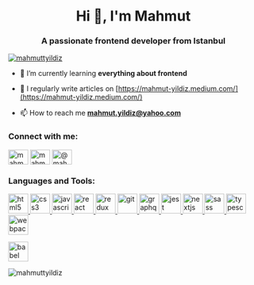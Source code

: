 <h1 align="center">Hi 👋, I'm Mahmut</h1>
<h3 align="center">A passionate frontend developer from Istanbul</h3>

<p align="left"> <a href="https://twitter.com/mahmuttyildiz" target="blank"><img src="https://img.shields.io/twitter/follow/mahmuttyildiz?logo=twitter&style=for-the-badge" alt="mahmuttyildiz" /></a> </p>

- 🌱 I’m currently learning **everything about frontend**

- 📝 I regularly write articles on [https://mahmut-yildiz.medium.com/](https://mahmut-yildiz.medium.com/)

- 📫 How to reach me **mahmut.yildiz@yahoo.com**

<h3 align="left">Connect with me:</h3>
<p align="left">
<a href="https://twitter.com/mahmuttyildiz" target="_blank"><img align="center" src="https://cdn.jsdelivr.net/npm/simple-icons@3.0.1/icons/twitter.svg" alt="mahmuttyildiz" height="30" width="40" /></a>
<a href="https://linkedin.com/in/mahmut-yildiz/" target="_blank"><img align="center" src="https://cdn.jsdelivr.net/npm/simple-icons@3.0.1/icons/linkedin.svg" alt="mahmut-yildiz/" height="30" width="40" /></a>
<a href="https://medium.com/@mahmut-yildiz" target="_blank"><img align="center" src="https://cdn.jsdelivr.net/npm/simple-icons@3.0.1/icons/medium.svg" alt="@mahmut-yildiz" height="30" width="40" /></a>
</p>

<h3 align="left">Languages and Tools:</h3>
<a href="https://www.w3.org/html/" target="_blank"> <img src="https://devicons.github.io/devicon/devicon.git/icons/html5/html5-original-wordmark.svg" alt="html5" width="40" height="40"/> </a>
<a href="https://www.w3schools.com/css/" target="_blank"> <img src="https://devicons.github.io/devicon/devicon.git/icons/css3/css3-original-wordmark.svg" alt="css3" width="40" height="40"/> </a> 
<a href="https://developer.mozilla.org/en-US/docs/Web/JavaScript" target="_blank"> <img src="https://devicons.github.io/devicon/devicon.git/icons/javascript/javascript-original.svg" alt="javascript" width="40" height="40"/> </a> <a href="https://reactjs.org/" target="_blank"> <img src="https://devicons.github.io/devicon/devicon.git/icons/react/react-original-wordmark.svg" alt="react" width="40" height="40"/> </a> <a href="https://redux.js.org" target="_blank"> <img src="https://devicons.github.io/devicon/devicon.git/icons/redux/redux-original.svg" alt="redux" width="40" height="40"/> </a>
<a href="https://git-scm.com/" target="_blank"> <img src="https://www.vectorlogo.zone/logos/git-scm/git-scm-icon.svg" alt="git" width="40" height="40"/> </a> <a href="https://graphql.org" target="_blank"> <img src="https://www.vectorlogo.zone/logos/graphql/graphql-icon.svg" alt="graphql" width="40" height="40"/> </a> <a href="https://jestjs.io" target="_blank"> <img src="https://www.vectorlogo.zone/logos/jestjsio/jestjsio-icon.svg" alt="jest" width="40" height="40"/> </a> <a href="https://nextjs.org/" target="_blank"> <img src="https://cdn.worldvectorlogo.com/logos/nextjs-3.svg" alt="nextjs" width="40" height="40"/> </a> <a href="https://sass-lang.com" target="_blank"> <img src="https://devicons.github.io/devicon/devicon.git/icons/sass/sass-original.svg" alt="sass" width="40" height="40"/> </a> <a href="https://www.typescriptlang.org/" target="_blank"> <img src="https://devicons.github.io/devicon/devicon.git/icons/typescript/typescript-original.svg" alt="typescript" width="40" height="40"/> </a> <a href="https://webpack.js.org" target="_blank"> <img src="https://devicons.github.io/devicon/devicon.git/icons/webpack/webpack-original.svg" alt="webpack" width="40" height="40"/> </a> </p> <p align="left"> <a href="https://babeljs.io/" target="_blank"> <img src="https://www.vectorlogo.zone/logos/babeljs/babeljs-icon.svg" alt="babel" width="40" height="40"/> </a>

<p><img align="center" src="https://github-readme-stats.vercel.app/api/top-langs?username=mahmuttyildiz&show_icons=true&locale=en&layout=compact" alt="mahmuttyildiz" /></p>
